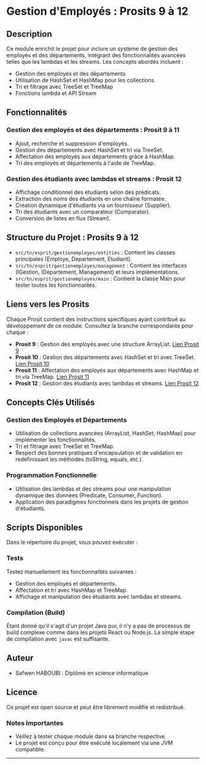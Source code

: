
# Gestion d'Employés : Prosits 9 à 12

## Description

Ce module enrichit le projet pour inclure un système de gestion des employés et des départements, intégrant des fonctionnalités avancées telles que les lambdas et les streams. Les concepts abordés incluent :

- Gestion des employés et des départements
- Utilisation de HashSet et HashMap pour les collections
- Tri et filtrage avec TreeSet et TreeMap
- Fonctions lambda et API Stream

## Fonctionnalités

### Gestion des employés et des départements : Prosit 9 à 11
- Ajout, recherche et suppression d'employés.
- Gestion des départements avec HashSet et tri via TreeSet.
- Affectation des employés aux départements grâce à HashMap.
- Tri des employés et départements à l'aide de TreeMap.

### Gestion des étudiants avec lambdas et streams : Prosit 12
- Affichage conditionnel des étudiants selon des prédicats.
- Extraction des noms des étudiants en une chaîne formatée.
- Création dynamique d'étudiants via un fournisseur (Supplier).
- Tri des étudiants avec un comparateur (Comparator).
- Conversion de listes en flux (Stream).

## Structure du Projet : Prosits 9 à 12

- `src/tn/esprit/gestionemployes/entities` : Contient les classes principales (Employe, Departement, Etudiant).
- `src/tn/esprit/gestionemployes/management` : Contient les interfaces (IGestion, IDepartement, Management) et leurs implémentations.
- `src/tn/esprit/gestionemployes/main` : Contient la classe Main pour tester toutes les fonctionnalités.

## Liens vers les Prosits

Chaque Prosit contient des instructions spécifiques ayant contribué au développement de ce module. Consultez la branche correspondante pour chaque :

- **Prosit 9** : Gestion des employés avec une structure ArrayList. [Lien Prosit 9](https://github.com/safweeen/safwenJAVA-Bar/tree/prosit9)
- **Prosit 10** : Gestion des départements avec HashSet et tri avec TreeSet. [Lien Prosit 10](https://github.com/safweeen/safwenJAVA-Bar/tree/prosit10)
- **Prosit 11** : Affectation des employés aux départements avec HashMap et tri via TreeMap. [Lien Prosit 11](https://github.com/safweeen/safwenJAVA-Bar/tree/prosit11)
- **Prosit 12** : Gestion des étudiants avec lambdas et streams. [Lien Prosit 12](https://github.com/safweeen/safwenJAVA-Bar/tree/prosit12)

## Concepts Clés Utilisés

### Gestion des Employés et Départements
- Utilisation de collections avancées (ArrayList, HashSet, HashMap) pour implémenter les fonctionnalités.
- Tri et filtrage avec TreeSet et TreeMap.
- Respect des bonnes pratiques d'encapsulation et de validation en redéfinissant les méthodes (toString, equals, etc.).

### Programmation Fonctionnelle
- Utilisation des lambdas et des streams pour une manipulation dynamique des données (Predicate, Consumer, Function).
- Application des paradigmes fonctionnels dans les projets de gestion d'étudiants.

## Scripts Disponibles

Dans le répertoire du projet, vous pouvez exécuter :

### Tests
Testez manuellement les fonctionnalités suivantes :
- Gestion des employés et départements.
- Affectation et tri avec HashMap et TreeMap.
- Affichage et manipulation des étudiants avec lambdas et streams.

### Compilation (Build)
Étant donné qu'il s'agit d'un projet Java pur, il n'y a pas de processus de build complexe comme dans les projets React ou Node.js. La simple étape de compilation avec `javac` est suffisante.

## Auteur

- Safwen HABOUBI : Diplômé en science informatique

## Licence

Ce projet est open source et peut être librement modifié et redistribué.

### Notes Importantes
- Veillez à tester chaque module dans sa branche respective.
- Le projet est conçu pour être exécuté localement via une JVM compatible.

---

